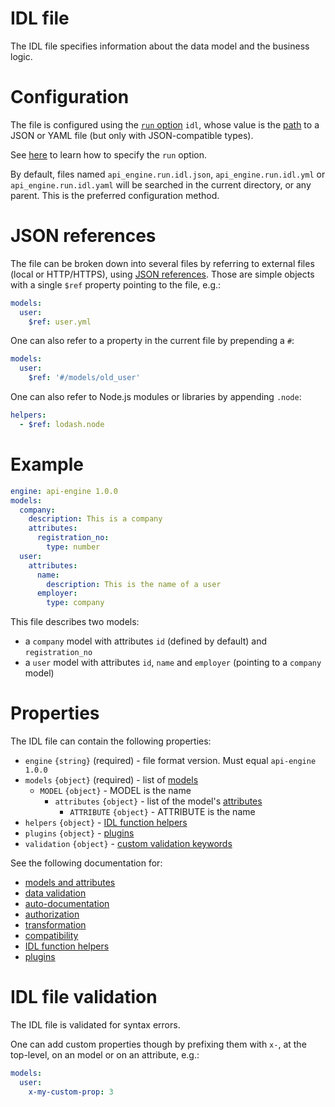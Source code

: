 # IDL file

The IDL file specifies information about the data model and the business logic.

# Configuration

The file is configured using the [`run` option](run.md#options)
`idl`, whose value is the [path](configuration.md#filepaths-options) to a
JSON or YAML file (but only with JSON-compatible types).

See [here](configuration.md) to learn how to specify the `run` option.

By default, files named `api_engine.run.idl.json`, `api_engine.run.idl.yml`
or `api_engine.run.idl.yaml` will be searched in the current directory, or
any parent. This is the preferred configuration method.

# JSON references

The file can be broken down into several files by referring to external files
(local or HTTP/HTTPS), using
[JSON references](https://tools.ietf.org/html/draft-pbryan-zyp-json-ref-03).
Those are simple objects with a single `$ref` property pointing to the file,
e.g.:

```yml
models:
  user:
    $ref: user.yml
```

One can also refer to a property in the current file by prepending a `#`:

```yml
models:
  user:
    $ref: '#/models/old_user'
```

One can also refer to Node.js modules or libraries by appending `.node`:

```yml
helpers:
  - $ref: lodash.node
```

# Example

```yml
engine: api-engine 1.0.0
models:
  company:
    description: This is a company
    attributes:
      registration_no:
        type: number
  user:
    attributes:
      name:
        description: This is the name of a user
      employer:
        type: company
```

This file describes two models:
  - a `company` model with attributes `id` (defined by default)
    and `registration_no`
  - a `user` model with attributes `id`, `name` and `employer`
    (pointing to a `company` model)

# Properties

The IDL file can contain the following properties:
  - `engine` `{string}` (required) - file format version.
    Must equal `api-engine 1.0.0`
  - `models` `{object}` (required) - list of [models](models.md#models)
    - `MODEL` `{object}` - MODEL is the name
      - `attributes` `{object}` - list of the model's
        [attributes](models.md#attributes)
        - `ATTRIBUTE` `{object}` - ATTRIBUTE is the name
  - `helpers` `{object}` -
    [IDL function helpers](functions.md#idl-function-helpers)
  - `plugins` `{object}` - [plugins](plugins.md)
  - `validation` `{object}` -
    [custom validation keywords](validation.md#custom-validation)

See the following documentation for:
  - [models and attributes](models.md)
  - [data validation](validation.md)
  - [auto-documentation](autodocumentation.md)
  - [authorization](authorization.md)
  - [transformation](transformation.md)
  - [compatibility](compatibility.md)
  - [IDL function helpers](functions.md#idl-function-helpers)
  - [plugins](plugins.md)

# IDL file validation

The IDL file is validated for syntax errors.

One can add custom properties though by prefixing them with `x-`, at the
top-level, on an model or on an attribute, e.g.:

```yml
models:
  user:
    x-my-custom-prop: 3
```
